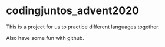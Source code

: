 # codingjuntos_advent2020

This is a project for us to practice different languages together. 

Also have some fun with github.
